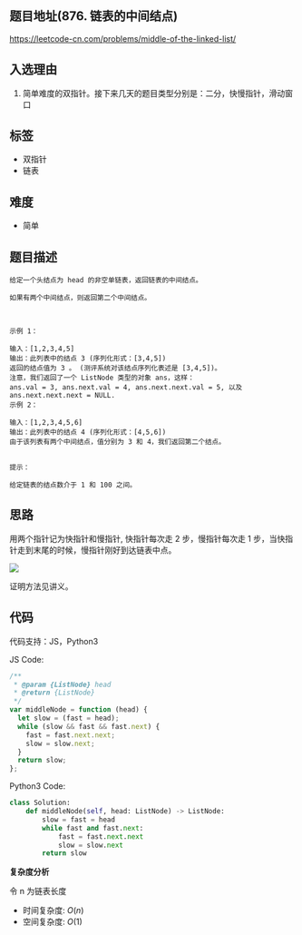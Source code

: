 ## 题目地址(876. 链表的中间结点)

https://leetcode-cn.com/problems/middle-of-the-linked-list/

## 入选理由

1. 简单难度的双指针。接下来几天的题目类型分别是：二分，快慢指针，滑动窗口

## 标签

- 双指针
- 链表

## 难度

- 简单

## 题目描述

```
给定一个头结点为 head 的非空单链表，返回链表的中间结点。

如果有两个中间结点，则返回第二个中间结点。

 

示例 1：

输入：[1,2,3,4,5]
输出：此列表中的结点 3 (序列化形式：[3,4,5])
返回的结点值为 3 。 (测评系统对该结点序列化表述是 [3,4,5])。
注意，我们返回了一个 ListNode 类型的对象 ans，这样：
ans.val = 3, ans.next.val = 4, ans.next.next.val = 5, 以及 ans.next.next.next = NULL.
示例 2：

输入：[1,2,3,4,5,6]
输出：此列表中的结点 4 (序列化形式：[4,5,6])
由于该列表有两个中间结点，值分别为 3 和 4，我们返回第二个结点。
 

提示：

给定链表的结点数介于 1 和 100 之间。

```

## 思路

用两个指针记为快指针和慢指针, 快指针每次走 2 步，慢指针每次走 1 步，当快指针走到末尾的时候，慢指针刚好到达链表中点。

![](https://cdn.jsdelivr.net/gh/feikerwu/figure-bed@master/assets/20201128171217.png)

证明方法见讲义。

## 代码

代码支持：JS，Python3

JS Code:

```js
/**
 * @param {ListNode} head
 * @return {ListNode}
 */
var middleNode = function (head) {
  let slow = (fast = head);
  while (slow && fast && fast.next) {
    fast = fast.next.next;
    slow = slow.next;
  }
  return slow;
};
```

Python3 Code:

```py
class Solution:
    def middleNode(self, head: ListNode) -> ListNode:
        slow = fast = head
        while fast and fast.next:
            fast = fast.next.next
            slow = slow.next
        return slow
```

**复杂度分析**

令 n 为链表长度

- 时间复杂度: $O(n)$
- 空间复杂度: $O(1)$
